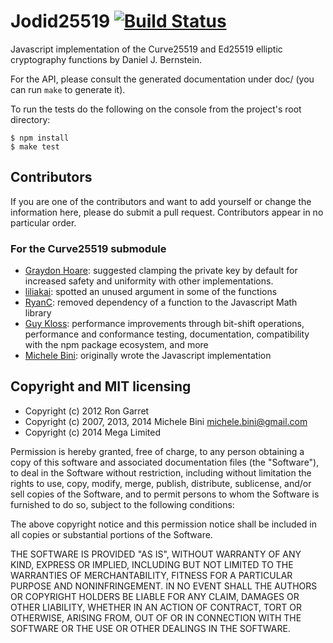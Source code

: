 Jodid25519 [![Build Status](https://secure.travis-ci.org/meganz/jodid25519.png)](https://travis-ci.org/meganz/jodid25519)
===================================================================================================================================

Javascript implementation of the Curve25519 and Ed25519 elliptic cryptography functions by Daniel J. Bernstein.

For the API, please consult the generated documentation under doc/ (you can run `make` to generate it).

To run the tests do the following on the console from the project's root directory:

    $ npm install
    $ make test


Contributors
------------

If you are one of the contributors and want to add yourself or change the information here, please do submit a pull request.   Contributors appear in no particular order.

### For the Curve25519 submodule

* [Graydon Hoare](https://github.com/graydon): suggested clamping the private key by default for increased safety and uniformity with other implementations.
* [liliakai](https://github.com/liliakai): spotted an unused argument in some of the functions
* [RyanC](https://github.com/ryancdotorg): removed dependency of a function to the Javascript Math library
* [Guy Kloss](https://github.com/pohutukawa): performance improvements through bit-shift operations, performance and conformance testing, documentation, compatibility with the npm package ecosystem, and more
* [Michele Bini](https://github.com/rev22): originally wrote the Javascript implementation


Copyright and MIT licensing
---------------------------

* Copyright (c) 2012 Ron Garret
* Copyright (c) 2007, 2013, 2014 Michele Bini <michele.bini@gmail.com>
* Copyright (c) 2014 Mega Limited

Permission is hereby granted, free of charge, to any person obtaining a copy
of this software and associated documentation files (the "Software"), to deal
in the Software without restriction, including without limitation the rights
to use, copy, modify, merge, publish, distribute, sublicense, and/or sell
copies of the Software, and to permit persons to whom the Software is furnished
to do so, subject to the following conditions:

The above copyright notice and this permission notice shall be included in all
copies or substantial portions of the Software.

THE SOFTWARE IS PROVIDED "AS IS", WITHOUT WARRANTY OF ANY KIND, EXPRESS OR
IMPLIED, INCLUDING BUT NOT LIMITED TO THE WARRANTIES OF MERCHANTABILITY,
FITNESS FOR A PARTICULAR PURPOSE AND NONINFRINGEMENT. IN NO EVENT SHALL THE
AUTHORS OR COPYRIGHT HOLDERS BE LIABLE FOR ANY CLAIM, DAMAGES OR OTHER
LIABILITY, WHETHER IN AN ACTION OF CONTRACT, TORT OR OTHERWISE, ARISING FROM,
OUT OF OR IN CONNECTION WITH THE SOFTWARE OR THE USE OR OTHER DEALINGS IN
THE SOFTWARE.
